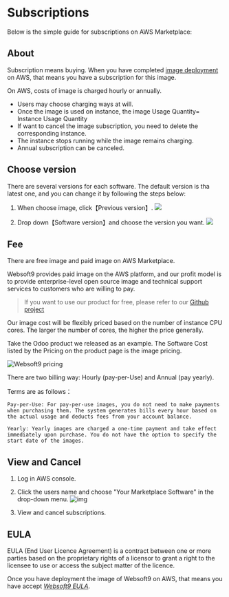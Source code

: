 # Subscriptions

Below is the simple guide for subscriptions on AWS Marketplace:

## About

Subscription means buying. When you have completed [image deployment](/stack-deployment.md) on AWS, that means you have a subscription for this image.  

On AWS, costs of image is charged hourly or annually.

* Users may choose charging ways at will.
* Once the image is used on instance, the image Usage Quantity= Instance Usage Quantity
* If want to cancel the image subscription, you need to delete the corresponding instance.
* The instance stops running while the image remains charging.
* Annual subscription can be canceled.

## Choose version

There are several versions for each software. The default version is tha latest one, and you can change it by following the steps below:

1. When choose image, click【Previous version】.
   ![](https://libs.websoft9.com/Websoft9/DocsPicture/zh/aws/aws-subs-odoo-websoft9.png)

2. Drop down【Software version】and choose the version you want.
  ![](https://libs.websoft9.com/Websoft9/DocsPicture/zh/aws/aws-subs-odoooldversion-websoft9.png)


## Fee

There are free image and paid image on AWS Marketplace.

Websoft9 provides paid image on the AWS platform, and our profit model is to provide enterprise-level open source image and technical support services to customers who are willing to pay.

> If you want to use our product for free, please refer to our [Github project](https://github.com/websoft9)

Our image cost will be flexibly priced based on the number of instance CPU cores. The larger the number of cores, the higher the price generally.

Take the Odoo product we released as an example. The Software Cost listed by the Pricing on the product page is the image pricing.

![Websoft9 pricing](https://libs.websoft9.com/Websoft9/DocsPicture/en/aws/aws-mkpricing-websoft9.png)

There are two billing way: Hourly (pay-per-Use) and Annual (pay yearly).

Terms are as follows：

``` text
Pay-per-Use: For pay-per-use images, you do not need to make payments when purchasing them. The system generates bills every hour based on the actual usage and deducts fees from your account balance.

Yearly: Yearly images are charged a one-time payment and take effect immediately upon purchase. You do not have the option to specify the start date of the images.

```

## View and Cancel

1. Log in AWS console.

2. Click the users name and choose "Your Marketplace Software" in the drop-down menu.
   ![img](https://libs.websoft9.com/Websoft9/DocsPicture/en/aws/aws-yoursb-websoft9.png)

3. View and cancel subscriptions.

## EULA

EULA (End User Licence Agreement) is a contract between one or more parties based on the proprietary rights of a licensor to grant a right to the licensee to use or access the subject matter of the licence.

Once you have deployment the image of Websoft9 on AWS, that means you have accept [*Websoft9 EULA*](https://support.websoft9.com/docs/legal/en/eula).
